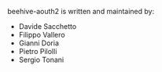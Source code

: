 beehive-aouth2 is written and maintained by:

* Davide Sacchetto
* Filippo Vallero
* Gianni Doria
* Pietro Pilolli
* Sergio Tonani
